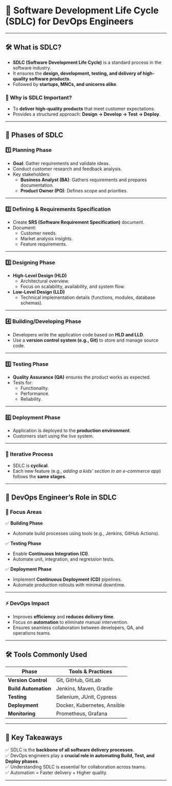 # 📘 Software Development Life Cycle (SDLC) for DevOps Engineers

---

## 🛠 What is SDLC?

- **SDLC (Software Development Life Cycle)** is a standard process in the software industry.
- It ensures the **design, development, testing, and delivery of high-quality software products**.
- Followed by **startups, MNCs, and unicorns alike**.

### 🎯 Why is SDLC Important?

- To **deliver high-quality products** that meet customer expectations.
- Provides a structured approach: **Design → Develop → Test → Deploy**.

---

## 🔄 Phases of SDLC

### 1️⃣ Planning Phase

- **Goal**: Gather requirements and validate ideas.
- Conduct customer research and feedback analysis.
- Key stakeholders:
  - **Business Analyst (BA)**: Gathers requirements and prepares documentation.
  - **Product Owner (PO)**: Defines scope and priorities.

---

### 2️⃣ Defining & Requirements Specification

- Create **SRS (Software Requirement Specification)** document.
- Document:
  - Customer needs.
  - Market analysis insights.
  - Feature requirements.

---

### 3️⃣ Designing Phase

- **High-Level Design (HLD)**
  - Architectural overview.
  - Focus on scalability, availability, and system flow.
- **Low-Level Design (LLD)**
  - Technical implementation details (functions, modules, database schemas).

---

### 4️⃣ Building/Developing Phase

- Developers write the application code based on **HLD and LLD**.
- Use a **version control system (e.g., Git)** to store and manage source code.

---

### 5️⃣ Testing Phase

- **Quality Assurance (QA)** ensures the product works as expected.
- Tests for:
  - Functionality.
  - Performance.
  - Reliability.

---

### 6️⃣ Deployment Phase

- Application is deployed to the **production environment**.
- Customers start using the live system.

---

### 🔁 Iterative Process

- SDLC is **cyclical**.
- Each new feature (e.g., _adding a kids’ section in an e-commerce app_) follows the **same stages**.

---

## 🚀 DevOps Engineer’s Role in SDLC

### 🎯 Focus Areas

✅ **Building Phase**

- Automate build processes using tools (e.g., Jenkins, GitHub Actions).

✅ **Testing Phase**

- Enable **Continuous Integration (CI)**.
- Automate unit, integration, and regression tests.

✅ **Deployment Phase**

- Implement **Continuous Deployment (CD)** pipelines.
- Automate production rollouts with minimal downtime.

---

### ⚡ DevOps Impact

- Improves **efficiency** and **reduces delivery time**.
- Focus on **automation** to eliminate manual intervention.
- Ensures seamless collaboration between developers, QA, and operations teams.

---

## 🛠 Tools Commonly Used

| Phase                | Tools & Practices           |
| -------------------- | --------------------------- |
| **Version Control**  | Git, GitHub, GitLab         |
| **Build Automation** | Jenkins, Maven, Gradle      |
| **Testing**          | Selenium, JUnit, Cypress    |
| **Deployment**       | Docker, Kubernetes, Ansible |
| **Monitoring**       | Prometheus, Grafana         |

---

## 📝 Key Takeaways

✅ SDLC is the **backbone of all software delivery processes**.  
✅ DevOps engineers play a **crucial role in automating Build, Test, and Deploy phases**.  
✅ Understanding SDLC is essential for collaboration across teams.  
✅ Automation = Faster delivery + Higher quality.

---
